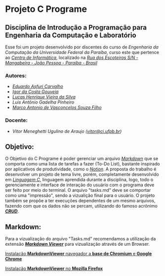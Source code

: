 # Projeto C Programe
## Disciplina de Introdução a Programação para Engenharia da Computação e Laboratório

Esse foi um projeto desenvolvido por discentes do curso de *Engenharia da Computação da Universidade Federal da Paraíba*, curso este que pertence ao *[Centro de Informática](http://ci.ufpb.br/)*, localizado na *[Rua dos Escoteiros S/N - Mangabeira - João Pessoa - Paraíba - Brasil](https://g.co/kgs/xobLzCE)*

### Autores:

- *[Eduardo Asfuri Carvalho](https://github.com/Asfuri)*
- *[Igor da Costa Gouveia](https://github.com/IgorCGouveia)*
- *[Lucas Henrique Vieira da Silva](https://github.com/hvslucas)*
- *Luis Antônio Gadelha Pinheiro*
- *[Marco Antonio de Vasconcelos Souza Filho](https://github.com/MarcoFilho1)*

### Docente:

- *Vitor Meneghetti Ugulino de Araujo (vitor@ci.ufpb.br)*

## Objetivo:

O Objetivo do C Programe é poder gerenciar um arquivo *[Markdown](https://tecnoblog.net/responde/o-que-e-markdown/)* que se comporta como uma lista de tarefas a fazer (To-Do List), bastante inspirado por aplicativos de produtividade, como o *[Notion](https://www.notion.so/)*. A proposta do trabalho é desenvolver um projeto de tema livre, porém, completamente desenvolvido em *[Linguagem C](https://ebaconline.com.br/blog/o-que-e-linguagem-c)*, linguagem aprendida durante a disciplina, logo, todo o gerenciamente e interface de interação do usuário com o programa deve ser feito por meio do terminal. O arquivo "tasks.md" deve se comportar como uma "impressão", sendo a vizualição final para o usuário. O projeto também se propõe a ter execuções dependentes de um mesmo arquivos, fazendo com que os dados não se percam, utilizando do famoso acrônimo ***[CRUD](https://developer.mozilla.org/pt-BR/docs/Glossary/CRUD)***.

## Markdown:

Para a vizualização do arquivo "Tasks.md" recomendamos a utilização da extensão ***[Markdown Viewer](https://github.com/simov/markdown-viewer)*** para vizualização através de um Browser.

[Instalação **MarkdownViewer** navegador a **base de Chromium** e **Google Chrome**](https://chromewebstore.google.com/detail/markdown-viewer/ckkdlimhmcjmikdlpkmbgfkaikojcbjk)

[Instalação **MarkdownViewer** no **Mozilla Firefox**](https://addons.mozilla.org/en-US/firefox/addon/markdown-viewer-chrome/?utm_source=addons.mozilla.org&utm_medium=referral&utm_content=search)
